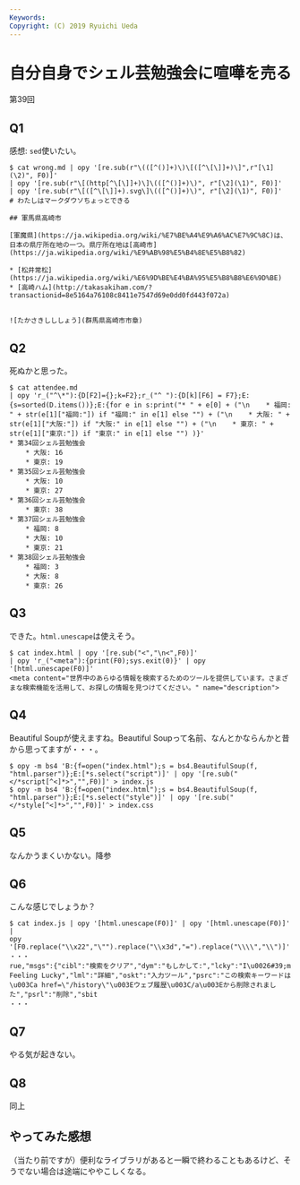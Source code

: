 ```yaml
---
Keywords: 
Copyright: (C) 2019 Ryuichi Ueda
---
```


# 自分自身でシェル芸勉強会に喧嘩を売る

第39回

## Q1

感想: `sed`使いたい。

```
$ cat wrong.md | opy '[re.sub(r"\(([^()]+)\)\[([^\[\]]+)\]",r"[\1](\2)", F0)]' 
| opy '[re.sub(r"\[(http[^\[\]]+)\]\(([^()]+)\)", r"[\2](\1)", F0)]' 
| opy '[re.sub(r"\[([^\[\]]+).svg\]\(([^()]+)\)", r"[\2](\1)", F0)]'
# わたしはマークダウソちょっとできる

## 軍馬県高崎市

[軍魔県](https://ja.wikipedia.org/wiki/%E7%BE%A4%E9%A6%AC%E7%9C%8C)は、日本の県庁所在地の一つ。県庁所在地は[高崎市](https://ja.wikipedia.org/wiki/%E9%AB%98%E5%B4%8E%E5%B8%82)

* [松井常松](https://ja.wikipedia.org/wiki/%E6%9D%BE%E4%BA%95%E5%B8%B8%E6%9D%BE)
* [高崎ハム](http://takasakiham.com/?transactionid=8e5164a76108c8411e7547d69e0dd0fd443f072a)


![たかさきしししょう](群馬県高崎市市章)
```


## Q2

死ぬかと思った。

```
$ cat attendee.md 
| opy 'r_("^\*"):{D[F2]={};k=F2};r_("^ "):{D[k][F6] = F7};E:{s=sorted(D.items())};E:{for e in s:print("* " + e[0] + ("\n    * 福岡: " + str(e[1]["福岡:"]) if "福岡:" in e[1] else "") + ("\n    * 大阪: " + str(e[1]["大阪:"]) if "大阪:" in e[1] else "") + ("\n    * 東京: " + str(e[1]["東京:"]) if "東京:" in e[1] else "") )}'
* 第34回シェル芸勉強会
    * 大阪: 16
    * 東京: 19
* 第35回シェル芸勉強会
    * 大阪: 10
    * 東京: 27
* 第36回シェル芸勉強会
    * 東京: 38
* 第37回シェル芸勉強会
    * 福岡: 8
    * 大阪: 10
    * 東京: 21
* 第38回シェル芸勉強会
    * 福岡: 3
    * 大阪: 8
    * 東京: 26
```


## Q3

できた。`html.unescape`は使えそう。

```
$ cat index.html | opy '[re.sub("<","\n<",F0)]' 
| opy 'r_("<meta"):{print(F0);sys.exit(0)}' | opy '[html.unescape(F0)]'
<meta content="世界中のあらゆる情報を検索するためのツールを提供しています。さまざまな検索機能を活用して、お探しの情報を見つけてください。" name="description">
```


## Q4

Beautiful Soupが使えますね。Beautiful Soupって名前、なんとかならんかと昔から思ってますが・・・。

```
$ opy -m bs4 'B:{f=open("index.html");s = bs4.BeautifulSoup(f, "html.parser")};E:[*s.select("script")]' | opy '[re.sub("</*script[^<]*>","",F0)]' > index.js
$ opy -m bs4 'B:{f=open("index.html");s = bs4.BeautifulSoup(f, "html.parser")};E:[*s.select("style")]' | opy '[re.sub("</*style[^<]*>","",F0)]' > index.css
```

## Q5

なんかうまくいかない。降参


## Q6

こんな感じでしょうか？

```
$ cat index.js | opy '[html.unescape(F0)]' | opy '[html.unescape(F0)]' |
opy '[F0.replace("\\x22","\"").replace("\\x3d","=").replace("\\\\","\\")]'
・・・
rue,"msgs":{"cibl":"検索をクリア","dym":"もしかして:","lcky":"I\u0026#39;m Feeling Lucky","lml":"詳細","oskt":"入力ツール","psrc":"この検索キーワードは\u003Ca href=\"/history\"\u003Eウェブ履歴\u003C/a\u003Eから削除されました","psrl":"削除","sbit
・・・
```

## Q7

やる気が起きない。

## Q8

同上


## やってみた感想

（当たり前ですが）便利なライブラリがあると一瞬で終わることもあるけど、そうでない場合は途端にややこしくなる。



